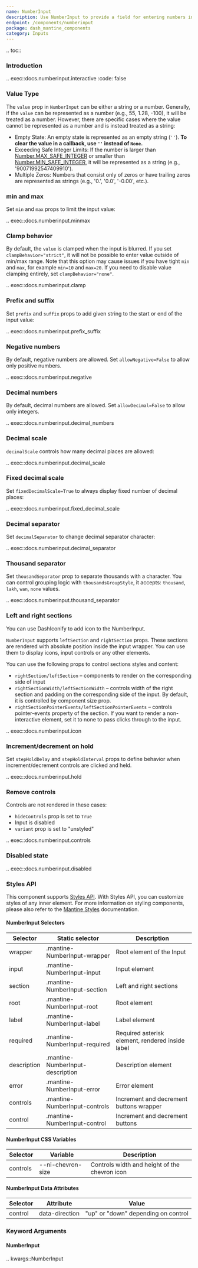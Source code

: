```yaml
---
name: NumberInput
description: Use NumberInput to provide a field for entering numbers in your app with ability to set min, max and step.
endpoint: /components/numberinput
package: dash_mantine_components
category: Inputs
---
```


.. toc::

### Introduction

.. exec::docs.numberinput.interactive
    :code: false


### Value Type

The `value` prop in `NumberInput` can be either a string or a number. Generally, if the `value` can be represented as 
a number (e.g., 55, 1.28, -100), it will be treated as a number. However, there are specific cases where the value 
cannot be represented as a number and is instead treated as a string:

 - Empty State: An empty state is represented as an empty string (`''`). **To clear the value in a callback, use `''` instead of `None`.**
- Exceeding Safe Integer Limits: If the number is larger than [Number.MAX_SAFE_INTEGER](https://developer.mozilla.org/en-US/docs/Web/JavaScript/Reference/Global_Objects/Number/MAX_SAFE_INTEGER) 
or smaller than [Number.MIN_SAFE_INTEGER](https://developer.mozilla.org/en-US/docs/Web/JavaScript/Reference/Global_Objects/Number/MIN_SAFE_INTEGER),
it will be represented as a string (e.g., '90071992547409910').
- Multiple Zeros: Numbers that consist only of zeros or have trailing zeros are represented as strings (e.g., '0.', '0.0', '-0.00', etc.).


### min and max

Set `min` and `max` props to limit the input value:


.. exec::docs.numberinput.minmax

### Clamp behavior
By default, the `value` is clamped when the input is blurred. If you set `clampBehavior="strict"`, it will not be
possible to enter value outside of min/max range. Note that this option may cause issues if you have tight
`min` and `max`, for example `min=10` and `max=20`. If you need to disable value clamping entirely, set `clampBehavior="none"`.

.. exec::docs.numberinput.clamp

### Prefix and suffix
Set `prefix` and `suffix` props to add given string to the start or end of the input value:


.. exec::docs.numberinput.prefix_suffix

### Negative numbers
By default, negative numbers are allowed. Set `allowNegative=False` to allow only positive numbers.

.. exec::docs.numberinput.negative


### Decimal numbers
By default, decimal numbers are allowed. Set `allowDecimal=False` to allow only integers.

.. exec::docs.numberinput.decimal_numbers

### Decimal scale
`decimalScale` controls how many decimal places are allowed:

.. exec::docs.numberinput.decimal_scale

### Fixed decimal scale
Set `fixedDecimalScale=True` to always display fixed number of decimal places:


.. exec::docs.numberinput.fixed_decimal_scale

### Decimal separator
Set `decimalSeparator` to change decimal separator character:

.. exec::docs.numberinput.decimal_separator


### Thousand separator
Set `thousandSeparator` prop to separate thousands with a character. You can control
grouping logic with `thousandsGroupStyle`, it accepts: `thousand`, `lakh`, `wan`, `none` values.

.. exec::docs.numberinput.thousand_separator



### Left and right sections

You can use DashIconify to add icon to the NumberInput.

`NumberInput` supports `leftSection` and `rightSection` props. These sections are rendered with absolute position 
inside the input wrapper. You can use them to display icons, input controls or any other elements.

You can use the following props to control sections styles and content:

- `rightSection/leftSection` – components to render on the corresponding side of input
- `rightSectionWidth/leftSectionWidth` – controls width of the right section and padding on the corresponding side of the input. By default, it is controlled by component size prop.
- `rightSectionPointerEvents/leftSectionPointerEvents` – controls pointer-events property of the section. If you want to render a non-interactive element, set it to none to pass clicks through to the input.

.. exec::docs.numberinput.icon


### Increment/decrement on hold

Set `stepHoldDelay` and `stepHoldInterval` props to define behavior when increment/decrement controls are clicked and 
held.

.. exec::docs.numberinput.hold


### Remove controls

Controls are not rendered in these cases:

- `hideControls` prop is set to `True`
- Input is disabled
- `variant` prop is set to "unstyled"

.. exec::docs.numberinput.controls

### Disabled state

.. exec::docs.numberinput.disabled

### Styles API

This component supports [Styles API](/styles-api). With Styles API, you can customize styles of any inner element.
For more information on styling components,  please also refer to the [Mantine Styles](https://mantine.dev/styles/styles-overview/) documentation.

#### NumberInput Selectors

| Selector    | Static selector                | Description                                      |
|-------------|--------------------------------|--------------------------------------------------|
| wrapper     | .mantine-NumberInput-wrapper   | Root element of the Input                        |
| input       | .mantine-NumberInput-input     | Input element                                    |
| section     | .mantine-NumberInput-section   | Left and right sections                          |
| root        | .mantine-NumberInput-root      | Root element                                     |
| label       | .mantine-NumberInput-label     | Label element                                    |
| required    | .mantine-NumberInput-required  | Required asterisk element, rendered inside label |
| description | .mantine-NumberInput-description | Description element                              |
| error       | .mantine-NumberInput-error     | Error element                                    |
| controls    | .mantine-NumberInput-controls  | Increment and decrement buttons wrapper          |
| control     | .mantine-NumberInput-control   | Increment and decrement buttons                  |

#### NumberInput CSS Variables

| Selector  | Variable            | Description                                 |
|-----------|----------------------|---------------------------------------------|
| controls  | --ni-chevron-size    | Controls width and height of the chevron icon |

#### NumberInput Data Attributes

| Selector | Attribute       | Value                               |
|----------|------------------|-------------------------------------|
| control  | data-direction   | "up" or "down" depending on control |


### Keyword Arguments

#### NumberInput

.. kwargs::NumberInput
